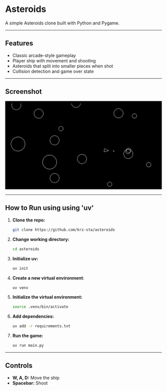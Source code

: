 # Asteroids

A simple Asteroids clone built with Python and Pygame.  

---

## Features

- Classic arcade-style gameplay
- Player ship with movement and shooting
- Asteroids that split into smaller pieces when shot
- Collision detection and game over state

---

## Screenshot


![Game Screenshot](screenshot.png)

---

## How to Run using using 'uv'

1. **Clone the repo:** 
    ```bash
    git clone https://github.com/krz-sta/asteroids
    ```
2. **Change working directory:**
    ```bash
    cd asteroids
    ```

3. **Initialize uv:**
    ```bash
    uv init
    ```

4. **Create a new virtual environment**:
    ```bash
    uv venv
    ```

5. **Initialize the virtual environment:**
    ```bash
    source .venv/bin/activate
    ```

6. **Add dependencies:**
    ```bash
    uv add -r requirements.txt
    ```

7. **Run the game:**
    ```bash
    uv run main.py
    ```

---

## Controls

- **W, A, D:** Move the ship
- **Spacebar:** Shoot

